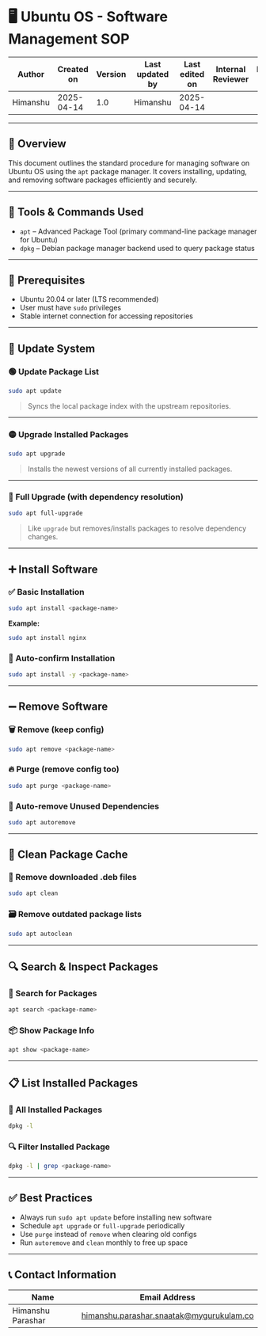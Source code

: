 # 🖥️ Ubuntu OS - Software Management SOP

| Author       | Created on | Version | Last updated by | Last edited on | Internal Reviewer | Reviewer L0 | Reviewer L1 | Reviewer L2 |
|--------------|------------|---------|------------------|----------------|-------------------|-------------|-------------|-------------|
| Himanshu     | 2025-04-14 | 1.0     | Himanshu         | 2025-04-14     |                   |             |             |             |

---

## 📌 Overview

This document outlines the standard procedure for managing software on Ubuntu OS using the `apt` package manager. It covers installing, updating, and removing software packages efficiently and securely.

---

## 🧰 Tools & Commands Used

- `apt` – Advanced Package Tool (primary command-line package manager for Ubuntu)
- `dpkg` – Debian package manager backend used to query package status

---

## 🔐 Prerequisites

- Ubuntu 20.04 or later (LTS recommended)
- User must have `sudo` privileges
- Stable internet connection for accessing repositories

---

## 🔄 Update System

### 🟢 Update Package List
```bash
sudo apt update
```
> Syncs the local package index with the upstream repositories.

---

### 🟡 Upgrade Installed Packages
```bash
sudo apt upgrade
```
> Installs the newest versions of all currently installed packages.

---

### 🔴 Full Upgrade (with dependency resolution)
```bash
sudo apt full-upgrade
```
> Like `upgrade` but removes/installs packages to resolve dependency changes.

---

## ➕ Install Software

### ✅ Basic Installation
```bash
sudo apt install <package-name>
```

**Example:**
```bash
sudo apt install nginx
```

### 🚀 Auto-confirm Installation
```bash
sudo apt install -y <package-name>
```

---

## ➖ Remove Software

### 🗑️ Remove (keep config)
```bash
sudo apt remove <package-name>
```

### 🔥 Purge (remove config too)
```bash
sudo apt purge <package-name>
```

### 🧹 Auto-remove Unused Dependencies
```bash
sudo apt autoremove
```

---

## 🧼 Clean Package Cache

### 🧽 Remove downloaded .deb files
```bash
sudo apt clean
```

### 🗃️ Remove outdated package lists
```bash
sudo apt autoclean
```

---

## 🔍 Search & Inspect Packages

### 🔎 Search for Packages
```bash
apt search <package-name>
```

### 📦 Show Package Info
```bash
apt show <package-name>
```

---

## 📋 List Installed Packages

### 📃 All Installed Packages
```bash
dpkg -l
```

### 🔍 Filter Installed Package
```bash
dpkg -l | grep <package-name>
```

---

## ✅ Best Practices

- Always run `sudo apt update` before installing new software
- Schedule `apt upgrade` or `full-upgrade` periodically
- Use `purge` instead of `remove` when clearing old configs
- Run `autoremove` and `clean` monthly to free up space

---

## 📞 Contact Information

| Name              | Email Address                                   |
|-------------------|--------------------------------------------------|
| Himanshu Parashar | himanshu.parashar.snaatak@mygurukulam.co        |
